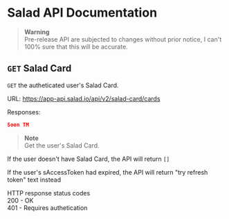# Salad API Documentation

> **Warning** <br>
> Pre-release API are subjected to changes without prior notice, I can't 100% sure that this will be accurate.

## `GET` Salad Card
`GET` the autheticated user's Salad Card.

URL: https://app-api.salad.io/api/v2/salad-card/cards

Responses:
```json
Soon TM
```

> **Note** <br>
> Get the user's Salad Card.

If the user doesn't have Salad Card, the API will return `[]`

If the user's sAccessToken had expired, the API will return "try refresh token" text instead

HTTP response status codes <br>
200	- OK <br>
401 - Requires authetication